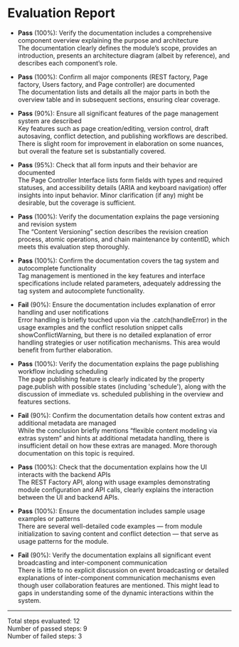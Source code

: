 # Evaluation Report

- **Pass** (100%): Verify the documentation includes a comprehensive component overview explaining the purpose and architecture  
  The documentation clearly defines the module’s scope, provides an introduction, presents an architecture diagram (albeit by reference), and describes each component’s role.

- **Pass** (100%): Confirm all major components (REST factory, Page factory, Users factory, and Page controller) are documented  
  The documentation lists and details all the major parts in both the overview table and in subsequent sections, ensuring clear coverage.

- **Pass** (90%): Ensure all significant features of the page management system are described  
  Key features such as page creation/editing, version control, draft autosaving, conflict detection, and publishing workflows are described. There is slight room for improvement in elaboration on some nuances, but overall the feature set is substantially covered.

- **Pass** (95%): Check that all form inputs and their behavior are documented  
  The Page Controller Interface lists form fields with types and required statuses, and accessibility details (ARIA and keyboard navigation) offer insights into input behavior. Minor clarification (if any) might be desirable, but the coverage is sufficient.

- **Pass** (100%): Verify the documentation explains the page versioning and revision system  
  The “Content Versioning” section describes the revision creation process, atomic operations, and chain maintenance by contentID, which meets this evaluation step thoroughly.

- **Pass** (100%): Confirm the documentation covers the tag system and autocomplete functionality  
  Tag management is mentioned in the key features and interface specifications include related parameters, adequately addressing the tag system and autocomplete functionality.

- **Fail** (90%): Ensure the documentation includes explanation of error handling and user notifications  
  Error handling is briefly touched upon via the .catch(handleError) in the usage examples and the conflict resolution snippet calls showConflictWarning, but there is no detailed explanation of error handling strategies or user notification mechanisms. This area would benefit from further elaboration.

- **Pass** (100%): Verify the documentation explains the page publishing workflow including scheduling  
  The page publishing feature is clearly indicated by the property page.publish with possible states (including 'schedule'), along with the discussion of immediate vs. scheduled publishing in the overview and features sections.

- **Fail** (90%): Confirm the documentation details how content extras and additional metadata are managed  
  While the conclusion briefly mentions “flexible content modeling via extras system” and hints at additional metadata handling, there is insufficient detail on how these extras are managed. More thorough documentation on this topic is required.

- **Pass** (100%): Check that the documentation explains how the UI interacts with the backend APIs  
  The REST Factory API, along with usage examples demonstrating module configuration and API calls, clearly explains the interaction between the UI and backend APIs.

- **Pass** (100%): Ensure the documentation includes sample usage examples or patterns  
  There are several well-detailed code examples — from module initialization to saving content and conflict detection — that serve as usage patterns for the module.

- **Fail** (90%): Verify the documentation explains all significant event broadcasting and inter-component communication  
  There is little to no explicit discussion on event broadcasting or detailed explanations of inter-component communication mechanisms even though user collaboration features are mentioned. This might lead to gaps in understanding some of the dynamic interactions within the system.

---

Total steps evaluated: 12  
Number of passed steps: 9  
Number of failed steps: 3